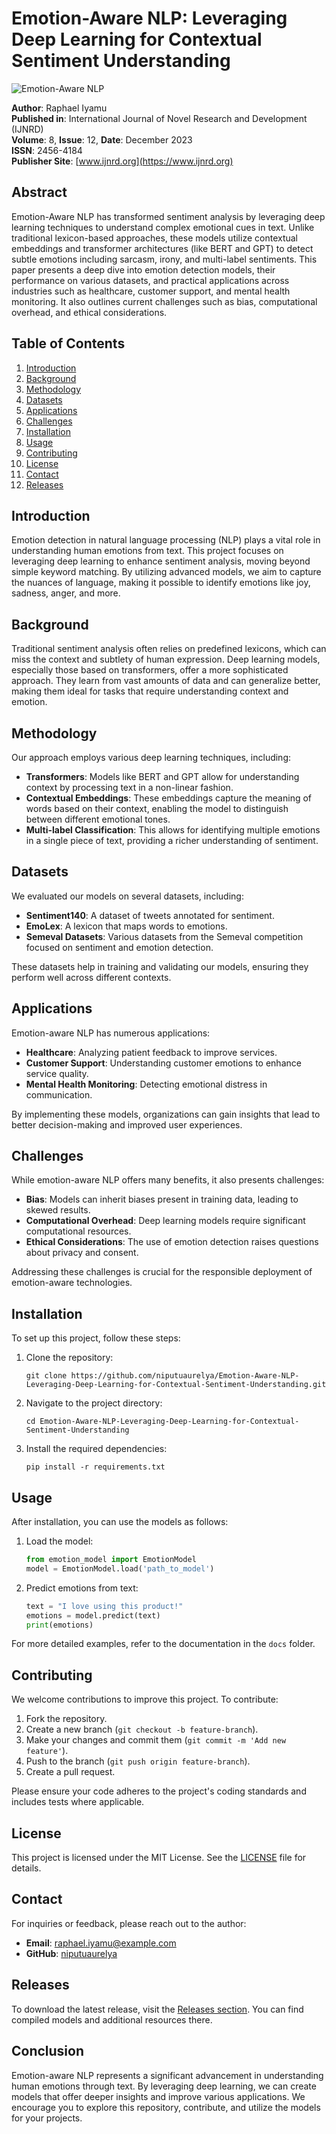# Emotion-Aware NLP: Leveraging Deep Learning for Contextual Sentiment Understanding

![Emotion-Aware NLP](https://img.shields.io/badge/Emotion--Aware%20NLP-Leveraging%20Deep%20Learning-brightgreen)

**Author**: Raphael Iyamu  
**Published in**: International Journal of Novel Research and Development (IJNRD)  
**Volume**: 8, **Issue**: 12, **Date**: December 2023  
**ISSN**: 2456-4184  
**Publisher Site**: [www.ijnrd.org](https://www.ijnrd.org)

## Abstract

Emotion-Aware NLP has transformed sentiment analysis by leveraging deep learning techniques to understand complex emotional cues in text. Unlike traditional lexicon-based approaches, these models utilize contextual embeddings and transformer architectures (like BERT and GPT) to detect subtle emotions including sarcasm, irony, and multi-label sentiments. This paper presents a deep dive into emotion detection models, their performance on various datasets, and practical applications across industries such as healthcare, customer support, and mental health monitoring. It also outlines current challenges such as bias, computational overhead, and ethical considerations.

## Table of Contents

1. [Introduction](#introduction)
2. [Background](#background)
3. [Methodology](#methodology)
4. [Datasets](#datasets)
5. [Applications](#applications)
6. [Challenges](#challenges)
7. [Installation](#installation)
8. [Usage](#usage)
9. [Contributing](#contributing)
10. [License](#license)
11. [Contact](#contact)
12. [Releases](#releases)

## Introduction

Emotion detection in natural language processing (NLP) plays a vital role in understanding human emotions from text. This project focuses on leveraging deep learning to enhance sentiment analysis, moving beyond simple keyword matching. By utilizing advanced models, we aim to capture the nuances of language, making it possible to identify emotions like joy, sadness, anger, and more.

## Background

Traditional sentiment analysis often relies on predefined lexicons, which can miss the context and subtlety of human expression. Deep learning models, especially those based on transformers, offer a more sophisticated approach. They learn from vast amounts of data and can generalize better, making them ideal for tasks that require understanding context and emotion.

## Methodology

Our approach employs various deep learning techniques, including:

- **Transformers**: Models like BERT and GPT allow for understanding context by processing text in a non-linear fashion.
- **Contextual Embeddings**: These embeddings capture the meaning of words based on their context, enabling the model to distinguish between different emotional tones.
- **Multi-label Classification**: This allows for identifying multiple emotions in a single piece of text, providing a richer understanding of sentiment.

## Datasets

We evaluated our models on several datasets, including:

- **Sentiment140**: A dataset of tweets annotated for sentiment.
- **EmoLex**: A lexicon that maps words to emotions.
- **Semeval Datasets**: Various datasets from the Semeval competition focused on sentiment and emotion detection.

These datasets help in training and validating our models, ensuring they perform well across different contexts.

## Applications

Emotion-aware NLP has numerous applications:

- **Healthcare**: Analyzing patient feedback to improve services.
- **Customer Support**: Understanding customer emotions to enhance service quality.
- **Mental Health Monitoring**: Detecting emotional distress in communication.

By implementing these models, organizations can gain insights that lead to better decision-making and improved user experiences.

## Challenges

While emotion-aware NLP offers many benefits, it also presents challenges:

- **Bias**: Models can inherit biases present in training data, leading to skewed results.
- **Computational Overhead**: Deep learning models require significant computational resources.
- **Ethical Considerations**: The use of emotion detection raises questions about privacy and consent.

Addressing these challenges is crucial for the responsible deployment of emotion-aware technologies.

## Installation

To set up this project, follow these steps:

1. Clone the repository:
   ```
   git clone https://github.com/niputuaurelya/Emotion-Aware-NLP-Leveraging-Deep-Learning-for-Contextual-Sentiment-Understanding.git
   ```

2. Navigate to the project directory:
   ```
   cd Emotion-Aware-NLP-Leveraging-Deep-Learning-for-Contextual-Sentiment-Understanding
   ```

3. Install the required dependencies:
   ```
   pip install -r requirements.txt
   ```

## Usage

After installation, you can use the models as follows:

1. Load the model:
   ```python
   from emotion_model import EmotionModel
   model = EmotionModel.load('path_to_model')
   ```

2. Predict emotions from text:
   ```python
   text = "I love using this product!"
   emotions = model.predict(text)
   print(emotions)
   ```

For more detailed examples, refer to the documentation in the `docs` folder.

## Contributing

We welcome contributions to improve this project. To contribute:

1. Fork the repository.
2. Create a new branch (`git checkout -b feature-branch`).
3. Make your changes and commit them (`git commit -m 'Add new feature'`).
4. Push to the branch (`git push origin feature-branch`).
5. Create a pull request.

Please ensure your code adheres to the project's coding standards and includes tests where applicable.

## License

This project is licensed under the MIT License. See the [LICENSE](LICENSE) file for details.

## Contact

For inquiries or feedback, please reach out to the author:

- **Email**: raphael.iyamu@example.com
- **GitHub**: [niputuaurelya](https://github.com/niputuaurelya)

## Releases

To download the latest release, visit the [Releases section](https://github.com/niputuaurelya/Emotion-Aware-NLP-Leveraging-Deep-Learning-for-Contextual-Sentiment-Understanding/releases). You can find compiled models and additional resources there.

## Conclusion

Emotion-aware NLP represents a significant advancement in understanding human emotions through text. By leveraging deep learning, we can create models that offer deeper insights and improve various applications. We encourage you to explore this repository, contribute, and utilize the models for your projects.